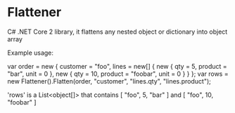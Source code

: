 # Flattener
C# .NET Core 2 library, it flattens any nested object or dictionary into object array

Example usage:

var order = new
{
    customer = "foo",
    lines = new[] {
        new { qty = 5, product = "bar", unit = 0 },
        new { qty = 10, product = "foobar", unit = 0 }
    }
};
var rows = new Flattener().Flatten(order, "customer", "lines.qty", "lines.product");

'rows' is a List<object[]> that contains [ "foo", 5, "bar" ] and [ "foo", 10, "foobar" ]
